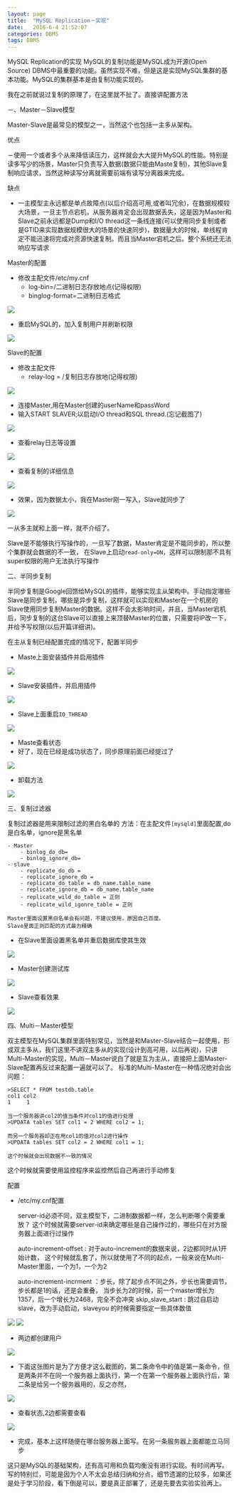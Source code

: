 ```yaml
---
layout: page
title:  "MySQL Replication－实现"
date:   2016-6-4 21:52:07
categories: DBMS
tags: DBMS
---
```


MySQL Replication的实现
MySQL的复制功能是MySQL成为开源(Open Source) DBMS中最重要的功能。虽然实现不难，但是这是实现MySQL集群的基本功能。MySQL的集群基本是由复制功能实现的。

我在之前就说过复制的原理了，在这里就不扯了。直接讲配置方法

－、Master－Slave模型

Master-Slave是最常见的模型之一，当然这个也包括一主多从架构。

优点

－使用一个或者多个从来降低读压力，这样就会大大提升MySQL的性能。特别是读多写少的场景，Master只负责写入数据(数据只能由Maste复制)，其他Slave复制响应请求，当然这种读写分离就需要前端有读写分离器来完成。

缺点

- 一主模型主永远都是单点故障点(以后介绍高可用,或者叫冗余)，在数据规模较大场景，一旦主节点宕机，从服务器肯定会出现数据丢失，这是因为Master和Slave之前永远都是Dump和I/O thread这一条线连接(可以使用同步复制或者是GTID来实现数据规模很大的场景的快速同步)，数据量大的时候，单线程肯定不能迅速将完成对资源快速复制。而且当Master宕机之后。整个系统还无法响应写请求

Master的配置

- 修改主配文件/etc/my.cnf
	- log-bin=/二进制日志存放地点(记得权限)
	- binglog-format=二进制日志格式

![](https://github.com/chenyanshan/images/blob/master/linux/server/MySQL/master_1_binlog.jpg?raw=true)

- 重启MySQL的，加入复制用户并刷新权限

![](https://github.com/chenyanshan/images/blob/master/linux/server/MySQL/master_3_grant_user.jpg?raw=true)

Slave的配置

- 修改主配文件
	- relay-log = /复制日志存放地(记得权限)

![](https://github.com/chenyanshan/images/blob/master/linux/server/MySQL/slaver_my_cnf.jpg?raw=true)

- 连接Master,用在Master创建的userName和passWord
- 输入START SLAVER;以启动I/O thread和SQL thread.(忘记截图了)

![](https://github.com/chenyanshan/images/blob/master/linux/server/MySQL/slave_2.jpg?raw=true)

- 查看relay日志等设置

![](https://github.com/chenyanshan/images/blob/master/linux/server/MySQL/slave_3_show.jpg?raw=true)

- 查看复制的详细信息

![](https://github.com/chenyanshan/images/blob/master/linux/server/MySQL/slave_5_show_slave_status_2.jpg?raw=true)

- 效果，因为数据太小，我在Master刚一写入，Slave就同步了

![](https://github.com/chenyanshan/images/blob/master/linux/server/MySQL/slaver01.jpg?raw=true)

一从多主就和上面一样，就不介绍了。

Slave是不能够执行写操作的，一旦写了数据，Master肯定是不能同步的，所以整个集群就会数据的不一致，
在Slave上启动`read-only=ON`，这样可以限制那不具有super权限的用户无法执行写操作


二、半同步复制

半同步复制是Google回馈给MySQL的插件，能够实现主从架构中。手动指定哪些Slave是同步复制，哪些是异步复制，这样就可以实现和Master在一个机房的Slave使用同步复制Master的数据。这样不会太影响时间，并且，当Master宕机后，同步复制的这台Slave可以直接上来顶替Master的位置，只需要将IP改一下，并给予写权限(以后开篇详细讲)。

在主从复制已经配置完成的情况下，配置半同步
 
- Maste上面安装插件并启用插件

![](https://github.com/chenyanshan/images/blob/master/linux/server/MySQL/bantongbu/master_1.jpg?raw=true)

- Slave安装插件，并启用插件

![](https://github.com/chenyanshan/images/blob/master/linux/server/MySQL/bantongbu/slave_1.jpg?raw=true)

- Slave上面重启`IO_THREAD`

![](https://github.com/chenyanshan/images/blob/master/linux/server/MySQL/bantongbu/slave_stop_start.jpg?raw=true)

- Maste查看状态
- 好了，现在已经是成功状态了，同步原理前面已经提过了

![](https://github.com/chenyanshan/images/blob/master/linux/server/MySQL/bantongbu/master_2_2.jpg?raw=true)

- 卸载方法

![](https://github.com/chenyanshan/images/blob/master/linux/server/MySQL/bantongbu/uninstall.jpg?raw=true)


三、复制过滤器

复制过滤器是用来限制过滤的黑白名单的
方法：在主配文件`[mysqld]`里面配置,do是白名单，ignore是黑名单
	
	- Master
		- binlog_do_db=
		- binlog_ignore_db=
	- slave
		- replicate_do_db =
		- replicate_ignore_db =
		- replicate_do_table = db_name.table_name 
		- replicate_ignore_db = db_name.table_name 
		- replicate_wild_do_table = 正则
		- replicate_wild_igonre_table = 正则
	
	Master里面设置黑白名单会有问题，不建议使用，原因自己百度。
	Slave里面正则匹配的方式最为精确
 
- 在Slave里面设置黑名单并重启数据库使其生效

![](https://github.com/chenyanshan/images/blob/master/linux/server/MySQL/bantongbu/2_slave_hei.jpg?raw=true)

- Master创建测试库

![](https://github.com/chenyanshan/images/blob/master/linux/server/MySQL/bantongbu/2_3_Maste_create_database.jpg?raw=true)

- Slave查看效果

![](https://github.com/chenyanshan/images/blob/master/linux/server/MySQL/bantongbu/2_4_slave_relay_database.jpg?raw=true)

四、Multi－Master模型

双主模型在MySQL集群里面特别常见，当然是和Master-Slave结合一起使用，形成双主多从，我们这里不讲双主多从的实现(设计到高可用，以后再说)，只讲Multi-Master的实现，Multi－Master说白了就是互为主从，直接把上面Master-Slave配置再反过来配置一遍就可以了。
标准的Multi-Master在一种情况绝对会出问题：
	
	>SELECT * FROM testdb.table
	col1 col2
	1     1
	
	当一个服务器讲col2的值当条件对col1的值进行处理
	>UPDATA tables SET col1 = 2 WHERE col2 = 1;
	
	而另一个服务器却正在用col1的值对col2进行操作
	>UPDATA tables SET col2 = 2 WHERE col1 = 1;
	
	这个时候就会出现数据不一致的情况

这个时候就需要使用监控程序来监控然后自己再进行手动修复

配置

- /etc/my.cnf配置

	
	server-id必须不同，双主模型下，二进制数据都一样，怎么判断哪个需要重放？
	这个时候就需要server-id来确定哪些是自己操作过的，哪些只在对方服务器上面进行过操作
	
	auto-increment-offset : 对于auto-increment的数据来说，2边都同时从1开始计数，
	这个时候就乱套了，所以就使用了不同的起点，一般来说在Multi-Master里面，一个为1，一个为2
	
	auto-increment-incrment ：步长，除了起步点不同之外，步长也需要调节，步长都是1的话，还是会重叠，
	当步长为2的时候，前一个master增长为1357，后一个增长为2468，完全不会冲突
	skip_slave_start : 跳过自启动slave，改为手动启动，slaveyou 的时候需要指定一些具体数值

![](https://github.com/chenyanshan/images/blob/master/linux/server/MySQL/bantongbu/3_1_multi-master.jpg?raw=true)
![](https://github.com/chenyanshan/images/blob/master/linux/server/MySQL/bantongbu/3_2_multi-master.jpg?raw=true)

- 两边都创建用户

![](https://github.com/chenyanshan/images/blob/master/linux/server/MySQL/bantongbu/3_4_grant.jpg?raw=true)

- 下面这张图片是为了方便才这么截图的，第二条命令中的值是第一条命令，但是两条并不在同一个服务器上面执行，第一个在第一个服务器上面执行后，第二条是给另一个服务器用的，反之亦然，

![](https://github.com/chenyanshan/images/blob/master/linux/server/MySQL/bantongbu/3_9_master_status.jpg?raw=true)

- 查看状态,2边都需要查看

![](https://github.com/chenyanshan/images/blob/master/linux/server/MySQL/bantongbu/3_5_ok.jpg?raw=true)

- 完成，基本上这样随便在哪台服务器上面写。在另一条服务器上面都能立马同步

这只是MySQL的基础架构，还有高可用和负载均衡没有进行实现。有时间再写。写的特别烂，可能是因为个人不太会总结归纳和分点，细节遗漏的比较多，如果还是处于学习阶段，看下倒是可以，要是真正部署了，还是先要去实验实验再上。

